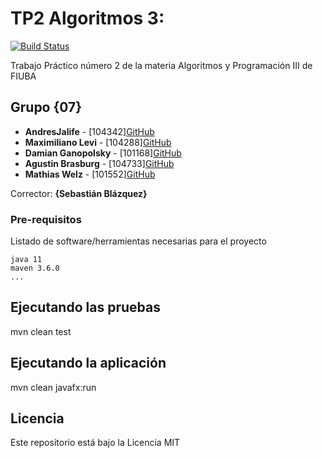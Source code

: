 # TP2 Algoritmos 3:

[![Build Status](https://travis-ci.org/AndresJalife/TP2-Algo3.svg?branch=master)](https://travis-ci.org/AndresJalife/TP2-Algo3)

Trabajo Práctico número 2 de la materia Algoritmos y Programación III de FIUBA

## Grupo {07}

* **AndresJalife** - [104342][GitHub](https://github.com/AndresJalife)
* **Maximiliano Levi** - [104288][GitHub](https://github.com/maxilevi)
* **Damian Ganopolsky** - [101168][GitHub](https://github.com/DamianGanopolsky)
* **Agustin Brasburg** - [104733][GitHub](https://github.com/AgustinBrasburg)
* **Mathias Welz** - [101552][GitHub](https://github.com/MathiWelz)

Corrector: **{Sebastián Blázquez}**

### Pre-requisitos

Listado de software/herramientas necesarias para el proyecto

```
java 11
maven 3.6.0
...
```

## Ejecutando las pruebas

mvn clean test

## Ejecutando la aplicación

mvn clean javafx:run

## Licencia

Este repositorio está bajo la Licencia MIT
